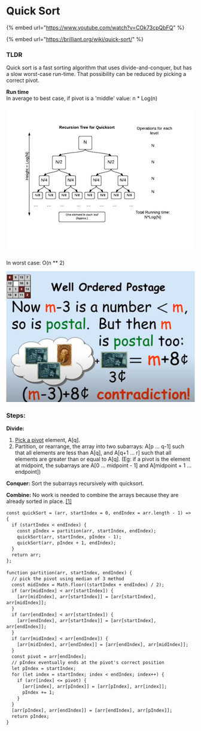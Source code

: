 # Quick Sort

{% embed url="https://www.youtube.com/watch?v=COk73cpQbFQ" %}

{% embed url="https://brilliant.org/wiki/quick-sort/" %}

### TLDR

Quick sort is a fast sorting algorithm that uses divide-and-conquer, but has a slow worst-case run-time. That possibility can be reduced by picking a correct pivot.

**Run time**  
In average to best case, if pivot is a 'middle' value: n \* Log\(n\)

![](../../../.gitbook/assets/image%20%2843%29.png)

In worst case: O\(n \*\* 2\)

![](../../../.gitbook/assets/image%20%2859%29.png)

### Steps:

**Divide:**

1. [Pick a pivot](https://brilliant.org/wiki/quick-sort/#choosing-a-pivot) element, A\[q\].
2. Partition, or rearrange, the array into two subarrays: A\[p ... q-1\] such that all elements are less than A\[q\], and A\[q+1 … r\] such that all elements are greater than or equal to A\[q\]. \(Eg: if a pivot is the element at midpoint, the subarrays are A\[0 ... midpoint - 1\] and A\[midpoint + 1 ... endpoint\]\)

**Conquer:** Sort the subarrays recursively with quicksort.

**Combine:** No work is needed to combine the arrays because they are already sorted in place. [\[1\]](https://brilliant.org/wiki/quick-sort/#citation-1)



```text
const quickSort = (arr, startIndex = 0, endIndex = arr.length - 1) => {
  if (startIndex < endIndex) {
    const pIndex = partition(arr, startIndex, endIndex);
    quickSort(arr, startIndex, pIndex - 1);
    quickSort(arr, pIndex + 1, endIndex);
  }
  return arr;
};

function partition(arr, startIndex, endIndex) {
  // pick the pivot using median of 3 method
  const midIndex = Math.floor((startIndex + endIndex) / 2);
  if (arr[midIndex] < arr[startIndex]) {
    [arr[midIndex], arr[startIndex]] = [arr[startIndex], arr[midIndex]];
  }
  if (arr[endIndex] < arr[startIndex]) {
    [arr[endIndex], arr[startIndex]] = [arr[startIndex], arr[endIndex]];
  }
  if (arr[midIndex] < arr[endIndex]) {
    [arr[midIndex], arr[endIndex]] = [arr[endIndex], arr[midIndex]];
  }
  const pivot = arr[endIndex];
  // pIndex eventually ends at the pivot's correct position
  let pIndex = startIndex;
  for (let index = startIndex; index < endIndex; index++) {
    if (arr[index] <= pivot) {
      [arr[index], arr[pIndex]] = [arr[pIndex], arr[index]];
      pIndex += 1;
    }
  }
  [arr[pIndex], arr[endIndex]] = [arr[endIndex], arr[pIndex]];
  return pIndex;
}
```

